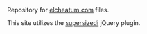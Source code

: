 Repository for [elcheatum.com](http://elcheatum.com "El Cheatum") files.

This site utilizes the [supersizedi](https://github.com/buildinternet/supersized) jQuery plugin.
